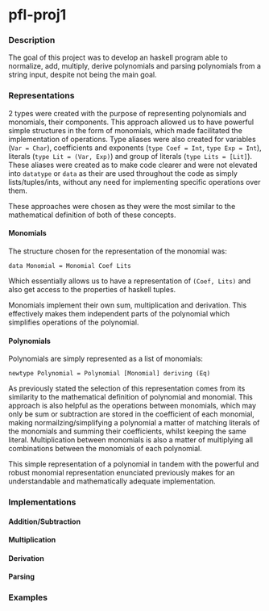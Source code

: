 # pfl-proj1

### Description

The goal of this project was to develop an haskell program able to normalize, add, multiply, derive polynomials and parsing polynomials from a string input, despite not being the main goal.

### Representations

2 types were created with the purpose of representing polynomials and monomials, their components. This approach allowed us to have powerful simple structures in the form of monomials, which made facilitated the implementation of operations. Type aliases were also created for variables (`Var = Char`), coefficients and exponents (`type Coef = Int`, `type Exp = Int`), literals (`type Lit = (Var, Exp)`) and group of literals (`type Lits = [Lit]`). These aliases were created as to make code clearer and were not elevated into `datatype` or `data` as their are used throughout the code as simply lists/tuples/ints, without any need for implementing specific operations over them.

These approaches were chosen as they were the most similar to the mathematical definition of both of these concepts.

#### Monomials

The structure chosen for the representation of the monomial was:

`data Monomial = Monomial Coef Lits`

Which essentially allows us to have a representation of `(Coef, Lits)` and also get access to the properties of haskell tuples.

Monomials implement their own sum, multiplication and derivation. This effectively makes them independent parts of the polynomial which simplifies operations of the polynomial.

####  Polynomials

Polynomials are simply represented as a list of monomials:

`newtype Polynomial = Polynomial [Monomial] deriving (Eq)`

As previously stated the selection of this representation comes from its similarity to the mathematical definition of polynomial and monomial. This approach is also helpful as the operations between monomials, which may only be sum or subtraction are stored in the coefficient of each monomial, making normailzing/simplifying a polynomial a matter of matching literals of the monomials and summing their coefficients, whilst keeping the same literal. Multiplication between monomials is also a matter of multiplying all combinations between the monomials of each polynomial.

This simple representation of a polynomial in tandem with the powerful and robust monomial representation enunciated previously makes for an understandable and mathematically adequate implementation.

### Implementations

#### Addition/Subtraction
#### Multiplication
#### Derivation
#### Parsing

### Examples
